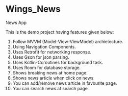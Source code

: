 # Wings_News
News App

This is the demo project having features given below:

1. Follow MVVM (Model-View-ViewModel) archietecture.
2. Using Navigation Components.
3. Uses Retrofit for networking response.
4. Uses Gson for json parsing.
5. Uses Kotlin-Coroutines for background task.
6. Uses Room for database storage.
7. Shows breaking news at home page.
8. Shows news article when click on news.
9. You can add/remove news article in favourite page.
10. You can search news at search page.
